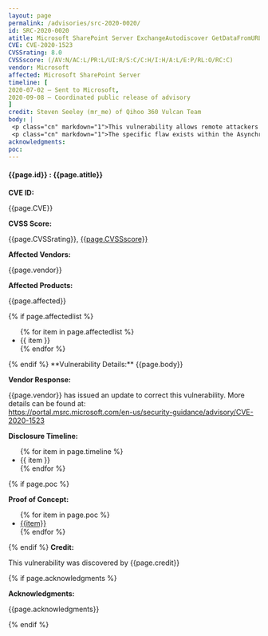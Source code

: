 ```yaml
---
layout: page
permalink: /advisories/src-2020-0020/
id: SRC-2020-0020
atitle: Microsoft SharePoint Server ExchangeAutodiscover GetDataFromURL Blind Server-Side Request Forgery Vulnerability
CVE: CVE-2020-1523
CVSSrating: 8.0
CVSSscore: (/AV:N/AC:L/PR:L/UI:R/S:C/C:H/I:H/A:L/E:P/RL:O/RC:C)
vendor: Microsoft
affected: Microsoft SharePoint Server
timeline: [
2020-07-02 – Sent to Microsoft,
2020-09-08 – Coordinated public release of advisory
]
credit: Steven Seeley (mr_me) of Qihoo 360 Vulcan Team
body: |
 <p class="cn" markdown="1">This vulnerability allows remote attackers escalate privileges under certain conditions. Authentication is required to exploit this vulnerability.</p>
 <p class="cn" markdown="1">The specific flaw exists within the AsynchronousWebPartService.GetFreeBusyStatusForOneUser function. The issue results from the lack of proper validation of user-supplied email address when performing web requests. An attacker can leverage this vulnerability to execute arbitrary web requests to protected resources.</p>
acknowledgments:
poc:
---
```


<h4><b>{{page.id}} : {{page.atitle}}</b></h4>

**CVE ID:**
<p class="cn">{{page.CVE}}</p>

**CVSS Score:**
<p class="cn">{{page.CVSSrating}}, <a href="https://nvd.nist.gov/vuln-metrics/cvss/v3-calculator?vector={{page.CVSSscore}}">{{page.CVSSscore}}</a></p>

**Affected Vendors:**
<p class="cn">{{page.vendor}}</p>

**Affected Products:**
<p class="cn">{{page.affected}}</p>
{% if page.affectedlist %}
<ul class="cn">
{% for item in page.affectedlist %}
  <li>{{ item }}</li>
{% endfor %}
</ul>
{% endif %}
**Vulnerability Details:**
{{page.body}}

**Vendor Response:**

<p class="cn">{{page.vendor}} has issued an update to correct this vulnerability. More details can be found at: <br />
<a href="https://portal.msrc.microsoft.com/en-us/security-guidance/advisory/CVE-2020-1523">https://portal.msrc.microsoft.com/en-us/security-guidance/advisory/CVE-2020-1523</a></p>

**Disclosure Timeline:**
<ul class="cn">
{% for item in page.timeline %}
  <li>{{ item }}</li>
{% endfor %}
</ul>
{% if page.poc %}

**Proof of Concept:**
<ul class="cn">
{% for item in page.poc %}
  <li><a href="{{item}}">{{item}}</a></li>
{% endfor %}
</ul>

{% endif %}
**Credit:**
<p class="cn">This vulnerability was discovered by {{page.credit}}</p>
{% if page.acknowledgments %}

**Acknowledgments:**
<p class="cn">{{page.acknowledgments}}</p>
{% endif %}